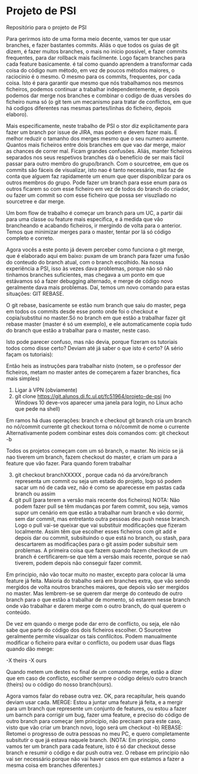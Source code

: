 # Projeto de PSI
Repositório para o projeto de PSI

Para gerirmos isto de uma forma meio decente, vamos ter que usar branches, e fazer bastantes commits. Aliás o que todos os guias de git dizem, é fazer muitos branches, o mais no inicio possivel, e fazer commits frequentes, para dar rollback mais facilmente.
Logo façam branches para cada feature basicamente. é tal como quando aprendem a transformar cada coisa do código num método, em vez de poucos métodos maiores, o raciocinio é o mesmo. O mesmo para os commits, frequentes, por cada coisa.
Isto é para garantir que mesmo que nós trabalhamos nos mesmos ficheiros, podemos continuar a trabalhar independentemente, e depois podemos dar merge nos branches e combinar o codigo de duas versões do ficheiro numa só (o git tem um mecanismo para tratar de conflictos, em que há codigos diferentes nas mesmas partes/linhas do ficheiro, depois elaboro).

Mais especificamente, neste trabalho de PSI o stor diz explicitamente para fazer um branch por issue de JIRA, mas podem e devem fazer mais.
É melhor reduzir o tamanho dos merges mesmo que o seu numero aumente. Quantos mais ficheiros entre dois branches em que vao dar merge, maior as chances de correr mal. Ficam grandes confusões. Aliás, manter ficheiros separados nos seus respetivos branches dá o benefício de ser mais fácil passar para outro membro do grupo/branch. Com o sourcetree, em que os commits são fáceis de visualizar, isto nao é tanto necessário, mas faz de conta que alguem faz rapidamente um enum que quer disponiblizar para os outros membros do grupo. Pode fazer um branch para esse enum para os outros ficarem so com esse ficheiro em vez de todos do branch do criador, ou fazer um commit so com esse ficheiro que possa ser visuzliado no sourcetree e dar merge.

Um bom flow de trabalho é começar um branch para um UC, a partir dái para uma classe ou feature mais especifica, e á medida que vão brancheando e acabando ficheiros, ir mergindo de volta para o anterior. Temos que minimizar merges para o master, tentar por lá só código completo e correto. 

Agora vocês a este ponto já devem perceber como funciona o git merge, que é elaborado aqui em baixo: puxam de um branch para fazer uma
fusão do conteudo do branch atual, com o branch escolhido. Na nossa experiência a PSI, isso às vezes dava problemas, porque não só não
tinhamos branches suficientes, mas chegava a um ponto em que estávamos só a fazer debugging alternado, e merge de código novo geralmente
dava mais problemas. Daí, temos um novo comando para estas situações: GIT REBASE.

O git rebase, basicamente se estão num branch que saiu do master, pega em todos os commits desde esse ponto onde foi o checkout e copia/substitui no master.Só no branch em que estão a trabalhar fazer git rebase master (master é só um exemplo), e ele automaticamente copia tudo do branch que estão a trabalhar para o master, neste caso.

Isto pode parecer confuso, mas não devia, porque fizeram os tutoriais todos como disse certo? Deviam até já saber o que isto é certo? (A sério façam os tutoriais):

Então heis as instruções para trabalhar nisto (notem, se o professor der ficheiros, metam no master antes de começarem a fazer branches, fica mais simples)

  1. Ligar à VPN (obviamente)
  2. git clone https://git.alunos.di.fc.ul.pt/fc51964/projeto-de-psi (no Windows 10 deve-vos aparecer uma janela para login, no Linux acho que pede na shell)

Em ramos há duas operações: branch e checkout
git branch  cria um branch no nó/commit currente
git checkout  torna o nó/commit de nome o currente
Alternativamente podem combinar estes dois comandos com:
git checkout -b 

Todos os projetos começam com um só branch, o master.
No inicio se já nao tiverem um branch, fazem checkout do master, e criam um para a feature que vão fazer.
Para quando forem trabalhar

  3. git checkout branchXXXXX , porque cada nó da arvóre/branch representa um commit ou seja um estado do projeto, logo só podem sacar um nó de cada vez, não é como se aparecesse em pastas cada branch ou assim
  4. git pull (para terem a versão mais recente dos ficheiros) NOTA: Não podem fazer pull se têm mudanças por farem commit, sou seja, vamos supor um cenário em que estão a trabalhar num branch e vão dormir, sem dar commit, mas entretanto outra pessoas deu push nesse branch. Logo o pull vai-se queixar que vai substituir modificações que fizeram localmente. Assim têm que escolher esses ficheiros com git add e depois dar ou commit, subsituindo o que está no branch, ou stash, para descartarem as modificações para o git assim poder subsituir sem problemas. A primeira coisa que fazem quando fazem checkout de um branch é certificarem-se que têm a versão mais recente, porque se naõ tiverem, podem depois não conseguir fazer commit.
 
Em principio, não vão tocar muito no master, excepto para colocar lá uma feature já feita. Maioria do trabalho será em branches extra, que vão sendo mergidos de volta noutros branches maiores, que depois vão ser mergidos no master. Mas lembrem-se se querem dar merge do conteudo de outro branch para o que estão a trabalhar de momento, só estarem nesse branch onde vão trabalhar e darem merge com o outro branch, do qual querem o conteúdo.

De vez em quando o merge pode dar erro de conflicto, ou seja, ele não sabe que parte do código dos dois ficheiros escolher. O Sourcetree geralmente permite visualizar os tais confilcitos. Podem manualmente modificar o ficheiro para evitar o conflicto, ou podem usar duas flags quando dão merge:

-X theirs
-X ours

Quando metem um destes no final de um comando merge, estão a dizer que em caso de conflicto, escolher sempre o código deles/o outro branch (theirs) ou o código do nosso branch(ours).

Agora vamos falar do rebase outra vez. OK, para recapitular, heis quando deviam usar cada.
   MERGE: Estou a juntar uma feature já feita, e a mergir para um branch que represente um conjunto de features, ou estou a fazer um barnch para corrigir um bug, fazer uma feature, e preciso do código de outro branch para começar (em principio, não precisam para este caso, visto que vão criar um branch novo, logo será um checkout -b)
   REBASE: Retomei o progresso de outra pessoas no meu PC, e quero completamente subsitutir o que já estava naquele branch. (NOTA: Em principio, como vamos ter um branch para cada feature, isto é só dar checkout desse branch e resumir o código e dar push outra vez. O rebase em principio não vai ser necessário porque não vai haver casos em que estamos a fazer a mesma coisa em branches diferentes.) 
